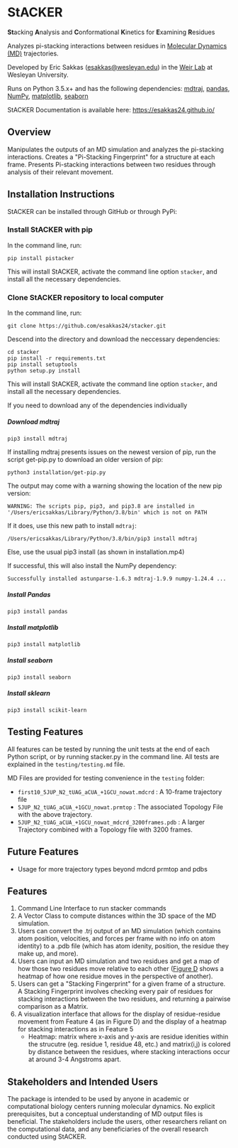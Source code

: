 # StACKER
**St**acking **A**nalysis and **C**onformational **K**inetics for **E**xamining **R**esidues

Analyzes pi-stacking interactions between residues in [Molecular Dynamics (MD)](https://github.com/esakkas24/stacker/blob/main/docs/background.md) trajectories.

Developed by Eric Sakkas ([esakkas@wesleyan.edu](mailto:esakkas@wesleyan.edu)) in the [Weir Lab](https://weirlab.research.wesleyan.edu/) at Wesleyan University.

Runs on Python 3.5.x+ and has the following dependencies: [mdtraj](https://www.mdtraj.org/1.9.8.dev0/index.html), [pandas](https://pandas.pydata.org/), [NumPy](https://numpy.org/doc/stable/index.html), [matplotlib](https://matplotlib.org/stable/), [seaborn](https://seaborn.pydata.org/index.html)

StACKER Documentation is available here: https://esakkas24.github.io/

## Overview

Manipulates the outputs of an MD simulation and analyzes the pi-stacking interactions. Creates a "Pi-Stacking Fingerprint" for a structure at each frame. Presents Pi-stacking interactions between two residues through analysis of their relevant movement.

## Installation Instructions

StACKER can be installed through GitHub or through PyPi:

### Install StACKER with pip
In the command line, run:
```
pip install pistacker
```

This will install StACKER, activate the command line option `stacker`, and install all the necessary dependencies.
### Clone StACKER repository to local computer
In the command line, run:
```
git clone https://github.com/esakkas24/stacker.git
```

Descend into the directory and download the neccessary dependencies:
```
cd stacker
pip install -r requirements.txt
pip install setuptools
python setup.py install
```
This will install StACKER, activate the command line option `stacker`, and install all the necessary dependencies.

If you need to download any of the dependencies individually
##### Download mdtraj

```
pip3 install mdtraj
```

If installing mdtraj presents issues on the newest version of pip, run the script get-pip.py to download an older version of pip:
```
python3 installation/get-pip.py
```
The output may come with a warning showing the location of the new pip version:
```
WARNING: The scripts pip, pip3, and pip3.8 are installed in '/Users/ericsakkas/Library/Python/3.8/bin' which is not on PATH
```

If it does, use this new path to install `mdtraj`:
```
/Users/ericsakkas/Library/Python/3.8/bin/pip3 install mdtraj
```
Else, use the usual pip3 install (as shown in installation.mp4)

If successful, this will also install the NumPy dependency:

```
Successfully installed astunparse-1.6.3 mdtraj-1.9.9 numpy-1.24.4 ...
```

##### Install Pandas
```
pip3 install pandas
```
##### Install matplotlib
```
pip3 install matplotlib
```
##### Install seaborn
```
pip3 install seaborn
```
##### Install sklearn
```
pip3 install scikit-learn
```
## Testing Features

All features can be tested by running the unit tests at the end of each Python script, or by running stacker.py in the command line. All tests are explained in the `testing/testing.md` file.

MD Files are provided for testing convenience in the `testing` folder:
- `first10_5JUP_N2_tUAG_aCUA_+1GCU_nowat.mdcrd` : A 10-frame trajectory file
- `5JUP_N2_tUAG_aCUA_+1GCU_nowat.prmtop` : The associated Topology File with the above trajectory.
- `5JUP_N2_tUAG_aCUA_+1GCU_nowat_mdcrd_3200frames.pdb` : A larger Trajectory combined with a Topology file with 3200 frames.

## Future Features
- Usage for more trajectory types beyond mdcrd prmtop and pdbs

## Features

1) Command Line Interface to run stacker commands
2) A Vector Class to compute distances within the 3D space of the MD simulation.
3) Users can convert the .trj output of an MD simulation (which contains atom position, velocities, and forces per frame with no info on atom identity) to a .pdb file (which has atom idenity, position, the residue they make up, and more).
4) Users can input an MD simulation and two residues and get a map of how those two residues move relative to each other ([Figure D](https://www.mdpi.com/ijms/ijms-23-01417/article_deploy/html/images/ijms-23-01417-g005.png) shows a heatmap of how one residue moves in the perspective of another).
5) Users can get a "Stacking Fingerprint" for a given frame of a structure. A Stacking Fingerprint involves checking every pair of residues for stacking interactions between the two residues, and returning a pairwise comparison as a Matrix.
6) A visualization interface that allows for the display of residue-residue movement from Feature 4 (as in Figure D) and the display of a heatmap for stacking interactions as in Feature 5
    - Heatmap: matrix where x-axis and y-axis are residue idenities within the strucutre (eg. residue 1, residue 48, etc.) and matrix(i,j) is colored by distance between the residues, where stacking interactions occur at around 3-4 Angstroms apart.

## Stakeholders and Intended Users

The package is intended to be used by anyone in academic or computational biology centers running molecular dynamics. No explicit prerequisites, but a conceptual understanding of MD output files is beneficial. The stakeholders include the users, other researchers reliant on the computational data, and any beneficiaries of the overall research conducted using StACKER.

